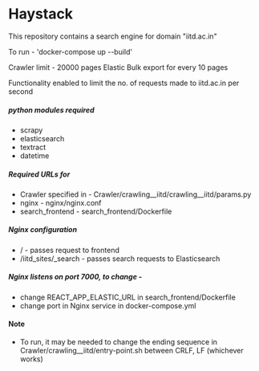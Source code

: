 # Haystack
This repository contains a search engine for domain "iitd.ac.in"

To run - 'docker-compose up --build'

Crawler limit - 20000 pages
Elastic Bulk export for every 10 pages

Functionality enabled to limit the no. of requests made to iitd.ac.in per second

##### python modules required
- scrapy
- elasticsearch
- textract
- datetime

##### Required URLs for 
- Crawler specified in - Crawler/crawling__iitd/crawling__iitd/params.py
- nginx - nginx/nginx.conf
- search_frontend - search_frontend/Dockerfile

##### Nginx configuration 
- / - passes request to frontend
- /iitd_sites/_search - passes search requests to Elasticsearch


##### Nginx listens on port 7000, to change - 
- change REACT_APP_ELASTIC_URL in search_frontend/Dockerfile
- change port in Nginx service in docker-compose.yml

#### Note
- To run, it may be needed to change the ending sequence in Crawler/crawling__iitd/entry-point.sh between CRLF, LF (whichever works)